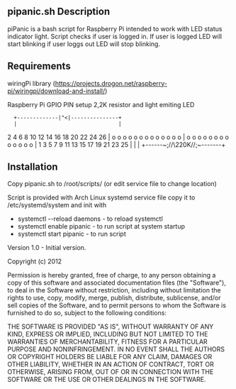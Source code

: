 pipanic.sh
Description
-----------
piPanic is a bash script for Raspberry Pi intended to work with LED status indicator light. Script checks if user is logged in. If user is logged LED will start blinking if user loggs out LED will stop blinking.

Requirements
------------
wiringPi library (https://projects.drogon.net/raspberry-pi/wiringpi/download-and-install/)

Raspberry Pi GPIO PIN setup
2,2K resistor and light emiting LED

      +-------------|"<|---------------+
      |                                |
2  4  6  8  10 12 14 16 18 20 22 24 26 |
o  o  o  o  o  o  o  o  o  o  o  o  o  |
o  o  o  o  o  o  o  o  o  o  o  o  o  |
1  3  5  7  9  11 13 15 17 19 21 23 25 |
         |                             |
         +------~;/\/\220K/\/\;~-------+

Installation
------------
Copy pipanic.sh to /root/scripts/ (or edit service file to change location)

Script is provided with Arch Linux systemd service file copy it to /etc/systemd/system and init with 
* systemctl --reload daemons    - to reload systemctl
* systemctl enable pipanic      - to run script at system startup
* systemctl start pipanic       - to run script



Version 1.0 - Initial version.

Copyright (c) 2012

Permission is hereby granted, free of charge, to any person obtaining a copy of this software and associated documentation files (the "Software"), to deal in the Software without restriction, including without limitation the rights to use, copy, modify, merge, publish, distribute, sublicense, and/or sell copies of the Software, and to permit persons to whom the Software is furnished to do so, subject to the following conditions:

THE SOFTWARE IS PROVIDED "AS IS", WITHOUT WARRANTY OF ANY KIND, EXPRESS OR IMPLIED, INCLUDING BUT NOT LIMITED TO THE WARRANTIES OF MERCHANTABILITY, FITNESS FOR A PARTICULAR PURPOSE AND NONINFRINGEMENT. IN NO EVENT SHALL THE AUTHORS OR COPYRIGHT HOLDERS BE LIABLE FOR ANY CLAIM, DAMAGES OR OTHER LIABILITY, WHETHER IN AN ACTION OF CONTRACT, TORT OR OTHERWISE, ARISING FROM, OUT OF OR IN CONNECTION WITH THE SOFTWARE OR THE USE OR OTHER DEALINGS IN THE SOFTWARE.
